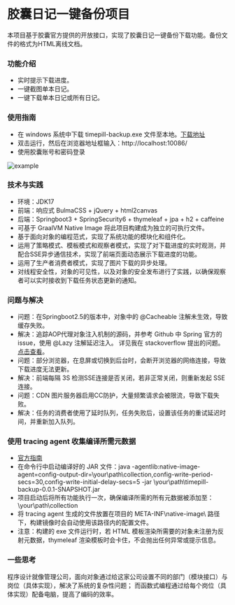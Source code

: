<h1>胶囊日记一键备份项目</h1>

本项目基于胶囊官方提供的开放接口，实现了胶囊日记一键备份下载功能。备份文件的格式为HTML离线文档。

<h3>功能介绍</h3>
<ul>
    <li>实时提示下载进度。</li>
    <li>一键截图单本日记。</li>
    <li>一键下载单本日记或所有日记。</li>
</ul>

<h3>使用指南</h3>
<ul>
    <li>在 windows 系统中下载 timepill-backup.exe 文件至本地。<a href="https://github.com/socia1ca3t/timepill-backup-17/releases/tag/Lasted">下载地址</a>
    <li>双击运行，然后在浏览器地址框输入：http://localhost:10086/</li>
    <li>使用胶囊账号和密码登录</li>
</ul>


![example](https://github.com/socia1ca3t/timepill-backup/assets/147909308/a681bc57-4331-4573-97e8-d6437d2cb82a)

<h3>技术与实践</h3>
<ul>
    <li>环境：JDK17</li>
    <li>前端：响应式 BulmaCSS + jQuery + html2canvas</li>
    <li>后端：Springboot3 + SpringSecurity6 + thymeleaf + jpa + h2 + caffeine</li>
    <li>可基于 GraalVM Native Image 将此项目构建成为独立的可执行文件。</li>
    <li>基于面向对象的编程范式，实现了系统功能的模块化和组件化。</li>
    <li>运用了策略模式、模板模式和观察者模式，实现了对下载进度的实时观测，并配合SSE异步通信技术，实现了前端页面动态展示下载进度的功能。</li>
    <li>运用了生产者消费者模式，实现了图片下载的异步处理。</li>
    <li>对线程安全性，对象的可见性，以及对象的安全发布进行了实践，以确保观察者可以实时接收到下载任务状态更新的通知。</li>
</ul>


<h3>问题与解决</h3>
<ul>
    <li>问题：在Springboot2.5的版本中，对象中的 @Cacheable 注解未生效，导致缓存失败。</li>
    <li>解决：追踪AOP代理对象注入机制的源码，并参考 Github 中 Spring 官方的 issue，使用 @Lazy 注解延迟注入。
        详见我在 stackoverflow 提出的问题。<a href="https://stackoverflow.com/questions/76350019/the-cglib-enhancement-can-not-work-after-i-introduce-the-spring-boot-starter-dat">点击查看</a>。</li>
    <li>问题：部分浏览器，在息屏或切换到后台时，会断开浏览器的网络连接，导致下载进度无法更新。</li>
    <li>解决：前端每隔 3S 检测SSE连接是否关闭，若非正常关闭，则重新发起 SSE 连接。</li>
    <li>问题：CDN 图片服务器启用CC防护，大量频繁请求会被限流，导致下载失败。</li>
    <li>解决：任务的消费者使用了延时队列，任务失败后，设置该任务的重试延迟时间，并重新加入队列。</li>
</ul>


<h3>使用 tracing agent 收集编译所需元数据</h3>
<ul>
    <li><a href="https://www.graalvm.org/latest/reference-manual/native-image/metadata/AutomaticMetadataCollection/">官方指南</a></li>
    <li>在命令行中启动编译好的 JAR 文件：java -agentlib:native-image-agent=config-output-dir=\your\path\collection,config-write-period-secs=30,config-write-initial-delay-secs=5 -jar \your\path\timepill-backup-0.0.1-SNAPSHOT.jar</li>
    <li>项目启动后将所有功能执行一次，确保编译所需的所有元数据被添加至：\your\path\collection </li>
    <li>将 tracing agent 生成的文件放置在项目的 META-INF\native-image\ 路径下，构建镜像时会自动使用该路径内的配置文件。</li>
    <li>注意：构建的 exe 文件运行时，若 HTML 模板渲染所需要的对象未注册为反射元数据，thymeleaf 渲染模板时会卡住，不会抛出任何异常或提示信息。</li>
</ul>


<h3>一些思考</h3>

程序设计就像管理公司，面向对象通过给这家公司设置不同的部门（模块接口）与岗位（具体实现），解决了系统的复杂性问题；
而函数式编程通过给每个岗位（具体实现）配备电脑，提高了编码的效率。

